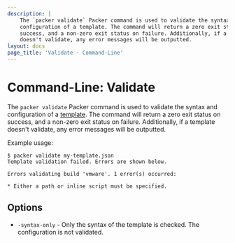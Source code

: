 ```yaml
---
description: |
    The `packer validate` Packer command is used to validate the syntax and
    configuration of a template. The command will return a zero exit status on
    success, and a non-zero exit status on failure. Additionally, if a template
    doesn't validate, any error messages will be outputted.
layout: docs
page_title: 'Validate - Command-Line'
---
```


# Command-Line: Validate

The `packer validate` Packer command is used to validate the syntax and
configuration of a [template](/docs/templates/introduction.html). The command
will return a zero exit status on success, and a non-zero exit status on
failure. Additionally, if a template doesn't validate, any error messages will
be outputted.

Example usage:

``` {.text}
$ packer validate my-template.json
Template validation failed. Errors are shown below.

Errors validating build 'vmware'. 1 error(s) occurred:

* Either a path or inline script must be specified.
```

## Options

-   `-syntax-only` - Only the syntax of the template is checked. The
    configuration is not validated.
